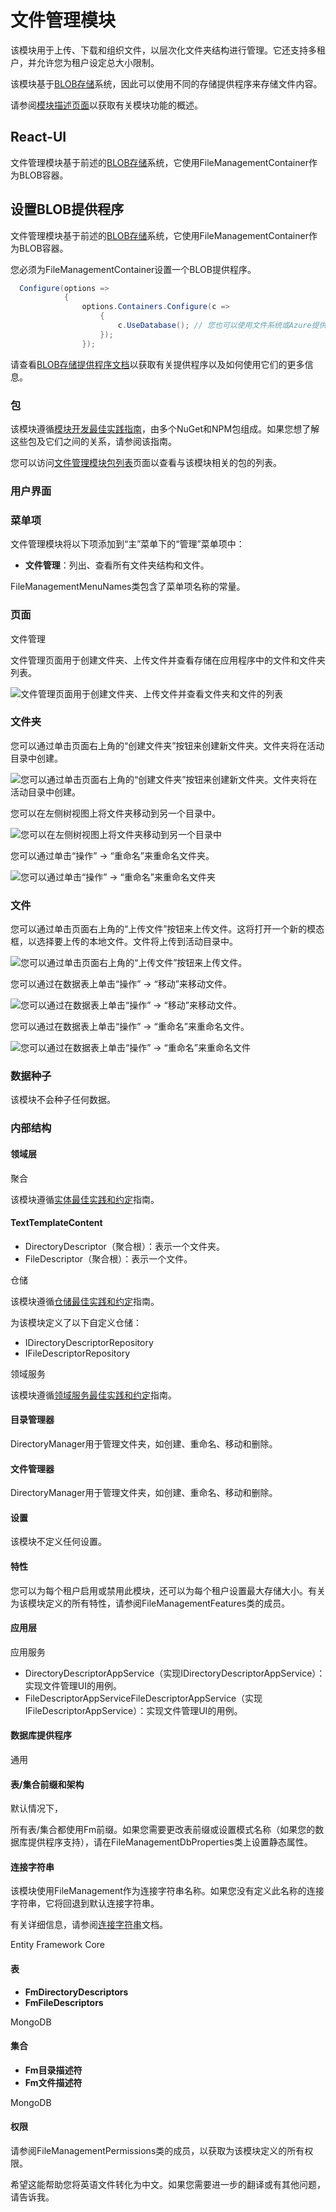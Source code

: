 文件管理模块
======================

该模块用于上传、下载和组织文件，以层次化文件夹结构进行管理。它还支持多租户，并允许您为租户设定总大小限制。

该模块基于[BLOB存储](https://docs.abp.io/en/abp/latest/Blob-Storing)系统，因此可以使用不同的存储提供程序来存储文件内容。

请参阅[模块描述页面](https://commercial.abp.io/modules/Volo.FileManagement)以获取有关模块功能的概述。

React-UI
--------

文件管理模块基于前述的[BLOB存储](https://docs.abp.io/en/abp/latest/Blob-Storing)系统，它使用FileManagementContainer作为BLOB容器。

设置BLOB提供程序
---------------------

文件管理模块基于前述的[BLOB存储](https://docs.abp.io/en/abp/latest/Blob-Storing)系统，它使用FileManagementContainer作为BLOB容器。

您必须为FileManagementContainer设置一个BLOB提供程序。

```C#
  Configure(options =>
            {
                options.Containers.Configure(c =>
                    {
                        c.UseDatabase(); // 您也可以使用文件系统或Azure提供程序。
                    });
                });
```

请查看[BLOB存储提供程序文档](https://docs.abp.io/en/abp/latest/Blob-Storing#blob-storage-providers)以获取有关提供程序以及如何使用它们的更多信息。

### 包

该模块遵循[模块开发最佳实践指南](https://docs.abp.io/en/abp/latest/Best-Practices/Index)，由多个NuGet和NPM包组成。如果您想了解这些包及它们之间的关系，请参阅该指南。

您可以访问[文件管理模块包列表](https://abp.io/packages?moduleName=Volo.FileManagement)页面以查看与该模块相关的包的列表。

### 用户界面

### 菜单项

文件管理模块将以下项添加到“主”菜单下的“管理”菜单项中：

* **文件管理**：列出、查看所有文件夹结构和文件。

FileManagementMenuNames类包含了菜单项名称的常量。

### 页面

文件管理

文件管理页面用于创建文件夹、上传文件并查看存储在应用程序中的文件和文件夹列表。

![文件管理页面用于创建文件夹、上传文件并查看文件夹和文件的列表](./images/file-management.png)

### 文件夹

您可以通过单击页面右上角的“创建文件夹”按钮来创建新文件夹。文件夹将在活动目录中创建。

![您可以通过单击页面右上角的“创建文件夹”按钮来创建新文件夹。文件夹将在活动目录中创建。](./images/file-management-new.png)

您可以在左侧树视图上将文件夹移动到另一个目录中。

![您可以在左侧树视图上将文件夹移动到另一个目录中](./images/file-management-move.png)

您可以通过单击“操作” -> “重命名”来重命名文件夹。

![您可以通过单击“操作” -> “重命名”来重命名文件夹](./images/file-management-rename.png)

### 文件

您可以通过单击页面右上角的“上传文件”按钮来上传文件。这将打开一个新的模态框，以选择要上传的本地文件。文件将上传到活动目录中。

![您可以通过单击页面右上角的“上传文件”按钮来上传文件。](./images/file-management-upload.png)

您可以通过在数据表上单击“操作” -> “移动”来移动文件。

![您可以通过在数据表上单击“操作” -> “移动”来移动文件。](./images/file-management-move.png)

您可以通过在数据表上单击“操作” -> “重命名”来重命名文件。

![您可以通过在数据表上单击“操作” -> “重命名”来重命名文件](./images/file-management-rename-edit.png)

### 数据种子

该模块不会种子任何数据。

### 内部结构

#### 领域层

聚合

该模块遵循[实体最佳实践和约定](https://docs.abp.io/en/abp/latest/Best-Practices/Entities)指南。

#### TextTemplateContent

* DirectoryDescriptor（聚合根）：表示一个文件夹。
* FileDescriptor（聚合根）：表示一个文件。

仓储

该模块遵循[仓储最佳实践和约定](https://docs.abp.io/en/abp/latest/Best-Practices/Repositories)指南。

为该模块定义了以下自定义仓储：

* IDirectoryDescriptorRepository
* IFileDescriptorRepository

领域服务

该模块遵循[领域服务最佳实践和约定](https://docs.abp.io/en/abp/latest/Best-Practices/Domain-Services)指南。

#### 目录管理器

DirectoryManager用于管理文件夹，如创建、重命名、移动和删除。

#### 文件管理器

DirectoryManager用于管理文件夹，如创建、重命名、移动和删除。

#### 设置

该模块不定义任何设置。

#### 特性

您可以为每个租户启用或禁用此模块，还可以为每个租户设置最大存储大小。有关为该模块定义的所有特性，请参阅FileManagementFeatures类的成员。

#### 应用层

应用服务

* DirectoryDescriptorAppService（实现IDirectoryDescriptorAppService）：实现文件管理UI的用例。
* FileDescriptorAppServiceFileDescriptorAppService（实现IFileDescriptorAppService）：实现文件管理UI的用例。

#### 数据库提供程序

通用

#### 表/集合前缀和架构

默认情况下，

所有表/集合都使用Fm前缀。如果您需要更改表前缀或设置模式名称（如果您的数据库提供程序支持），请在FileManagementDbProperties类上设置静态属性。

#### 连接字符串

该模块使用FileManagement作为连接字符串名称。如果您没有定义此名称的连接字符串，它将回退到默认连接字符串。

有关详细信息，请参阅[连接字符串](https://docs.abp.io/en/abp/latest/Connection-Strings)文档。

Entity Framework Core

#### 表

* **FmDirectoryDescriptors**
* **FmFileDescriptors**

MongoDB

#### 集合

* **Fm目录描述符**
* **Fm文件描述符**

MongoDB

#### 权限

请参阅FileManagementPermissions类的成员，以获取为该模块定义的所有权限。

希望这能帮助您将英语文件转化为中文。如果您需要进一步的翻译或有其他问题，请告诉我。
